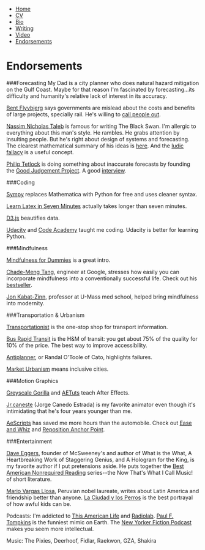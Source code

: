 * [Home](/)
* <a href="/cv.pdf" target="_blank">CV</a>
* [Bio](/bio.html)
* [Writing](/writing.html)
* [Video](/video.html)
* [Endorsements](/endorsements.html)

# Endorsements

###Forecasting
My Dad is a city planner who does natural hazard mitigation on the Gulf Coast. Maybe for that reason I'm
fascinated by forecasting...its difficulty and humanity's relative lack of interest in its accuracy.

[Bent Flyvbjerg](http://www.sbs.ox.ac.uk/research/people/Pages/BentFlyvbjerg.aspx) says governments are mislead about the costs and benefits of large projects, specially rail.
He's willing to [call people out](http://www.sbs.ox.ac.uk/newsandevents/releases/Pages/Foolsandliars.aspx). 

[Nassim Nicholas Taleb](http://www.fooledbyrandomness.com/) is famous for writing The Black Swan. I'm allergic to everything about this man's style.
He rambles. He grabs attention by insulting people. But he's right about design of systems and forecasting. The clearest mathematical summary of his ideas is [here](http://www.fooledbyrandomness.com/bmn.pdf). 
And the [ludic fallacy](http://en.wikipedia.org/wiki/Ludic_fallacy) is a useful concept.

[Philip Tetlock](http://www.newyorker.com/archive/2005/12/05/051205crbo_books1) is doing something about inaccurate
forecasts by founding the [Good Judgement Project](http://goodjudgmentproject.com/). A good [interview](http://edge.org/conversation/win-at-forecasting).


###Coding

[Sympy](http://sympy.org/en/index.html) replaces Mathematica with Python for free and uses cleaner syntax.

[Learn Latex in Seven Minutes](http://www.math.rug.nl/~ernst/latex/) actually takes longer than seven minutes.

[D3.js](http://d3js.org/) beautifies data.

[Udacity](http://www.udacity.com/) and [Code Academy](http://www.codecademy.com/) taught me coding.
Udacity is better for learning Python.

###Mindfulness

[Mindfulness for Dummies](http://www.amazon.com/Mindfulness-Dummies-Book-Shamash-Alidina/dp/0470660864) is a great intro.

[Chade-Meng Tang](http://www.nytimes.com/2007/09/01/technology/01google.html?_r=0), engineer at Google, stresses how easily you can incorporate
mindfulness into a conventionally successful life. Check out his [bestseller](http://www.amazon.com/Search-Inside-Yourself-Unexpected-Achieving/dp/0062116924).

[Jon Kabat-Zinn](http://www.youtube.com/watch?v=3nwwKbM_vJc), professor at U-Mass med school, helped bring mindfulness into modernity.

###Transportation & Urbanism

[Transportationist](http://blog.lib.umn.edu/levin031/transportationist/) is the one-stop shop for transport information. 

[Bus Rapid Transit](http://en.wikipedia.org/wiki/Bus_rapid_transit) is the H&M of transit: you get about 75% of the quality
for 10% of the price. The best way to improve accessibility.

[Antiplanner](http://ti.org/antiplanner/), or Randal O'Toole of Cato, highlights failures.

[Market Urbanism](http://marketurbanism.com/) means inclusive cities.

###Motion Graphics

[Greyscale Gorilla](http://greyscalegorilla.com/blog/) and [AETuts](http://ae.tutsplus.com/) teach After Effects.

[Jr.caneste](http://vimeo.com/jrcanest) (Jorge Canedo Estrada) is my favorite animator even though it's intimidating that he's four years younger than me.

[AeScripts](http://aescripts.com/) has saved me more hours than the automobile. Check out [Ease and Whiz](http://aescripts.com/ease-and-wizz/) and
[Reposition Anchor Point](http://aescripts.com/repositionanchorpoint/).

###Entertainment

[Dave Eggers](http://en.wikipedia.org/wiki/Dave_Eggers), founder of McSweeney's and author of What is the What, A Heartbreaking Work
of Staggering Genius, and A Hologram for the King, is my favorite author if I put pretensions aside. He puts together
the [Best American Nonrequired Reading](http://www.hmhbooks.com/hmh/bestamerican/nonrequired) series--the Now That's What
I Call Music! of short literature.

[Mario Vargas Llosa](http://www.nobelprize.org/nobel_prizes/literature/laureates/2010/vargas_llosa-lecture_en.html), Peruvian nobel laureate,
writes about Latin America and friendship better than anyone. 
[La Ciudad y los Perros](http://en.wikipedia.org/wiki/The_Time_of_the_Hero) is the best portrayal of how awful kids can be.

Podcasts: I'm addicted to [This American Life](http://www.thisamericanlife.org/) and [Radiolab](http://www.radiolab.org/). 
[Paul F. Tompkins](http://pft.libsyn.com/) is the funniest mimic on Earth. The [New Yorker Fiction Podcast](http://www.newyorker.com/online/podcasts/fiction)
makes you seem more intellectual.

Music: The Pixies, Deerhoof, Fidlar, Raekwon, GZA, Shakira
